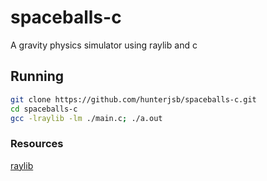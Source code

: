 # spaceballs-c

A gravity physics simulator using raylib and c   

## Running

```bash
git clone https://github.com/hunterjsb/spaceballs-c.git
cd spaceballs-c
gcc -lraylib -lm ./main.c; ./a.out
```

### Resources
[raylib](https://github.com/raysan5/raylib)   

